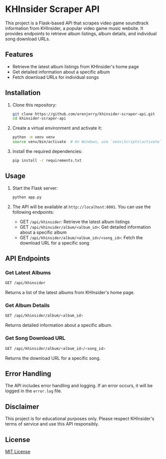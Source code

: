 # KHInsider Scraper API

This project is a Flask-based API that scrapes video game soundtrack information from KHInsider, a popular video game music website. It provides endpoints to retrieve album listings, album details, and individual song download URLs.

## Features

- Retrieve the latest album listings from KHInsider's home page
- Get detailed information about a specific album
- Fetch download URLs for individual songs

## Installation

1. Clone this repository:
   ```bash
   git clone https://github.com/orenjerry/khinsider-scraper-api.git
   cd khinsider-scraper-api
   ```

2. Create a virtual environment and activate it:
   ```bash
   python -m venv venv
   source venv/bin/activate  # On Windows, use `venv\Scripts\activate`
   ```

3. Install the required dependencies:
   ```bash
   pip install -r requirements.txt
   ```

## Usage

1. Start the Flask server:
   ```bash
   python app.py
   ```

2. The API will be available at `http://localhost:8001`. You can use the following endpoints:

   - GET `/api/khinsider`: Retrieve the latest album listings
   - GET `/api/khinsider/album/<album_id>`: Get detailed information about a specific album
   - GET `/api/khinsider/album/<album_id>/<song_id>`: Fetch the download URL for a specific song

## API Endpoints

### Get Latest Albums
```bash
GET /api/khinsider
```
Returns a list of the latest albums from KHInsider's home page.

### Get Album Details
```bash
GET /api/khinsider/album/<album_id>
```
Returns detailed information about a specific album.

### Get Song Download URL
```bash
GET /api/khinsider/album/<album_id>/<song_id>
```
Returns the download URL for a specific song.

## Error Handling

The API includes error handling and logging. If an error occurs, it will be logged in the `error.log` file.

## Disclaimer

This project is for educational purposes only. Please respect KHInsider's terms of service and use this API responsibly.

## License

[MIT License](LICENSE)
